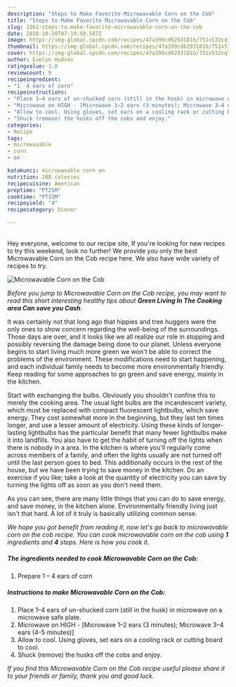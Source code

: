 ```yaml
---
description: "Steps to Make Favorite Microwavable Corn on the Cob"
title: "Steps to Make Favorite Microwavable Corn on the Cob"
slug: 1261-steps-to-make-favorite-microwavable-corn-on-the-cob
date: 2020-10-28T07:19:50.587Z
image: https://img-global.cpcdn.com/recipes/47a399cd6293181b/751x532cq70/microwavable-corn-on-the-cob-recipe-main-photo.jpg
thumbnail: https://img-global.cpcdn.com/recipes/47a399cd6293181b/751x532cq70/microwavable-corn-on-the-cob-recipe-main-photo.jpg
cover: https://img-global.cpcdn.com/recipes/47a399cd6293181b/751x532cq70/microwavable-corn-on-the-cob-recipe-main-photo.jpg
author: Evelyn Hudson
ratingvalue: 3.8
reviewcount: 9
recipeingredient:
- "1  4 ears of corn"
recipeinstructions:
- "Place 1–4 ears of un-shucked corn (still in the husk) in microwave on a microwave safe plate."
- "Microwave on HIGH - [Microwave 1–2 ears (3 minutes); Microwave 3–4 ears (4-5 minutes)]"
- "Allow to cool. Using gloves, set ears on a cooling rack or cutting board to cool."
- "Shuck (remove) the husks off the cobs and enjoy."
categories:
- Recipe
tags:
- microwavable
- corn
- on

katakunci: microwavable corn on 
nutrition: 288 calories
recipecuisine: American
preptime: "PT25M"
cooktime: "PT33M"
recipeyield: "4"
recipecategory: Dinner

---
```

<br>
Hey everyone, welcome to our recipe site, If you're looking for new recipes to try this weekend, look no further! We provide you only the best Microwavable Corn on the Cob recipe here. We also have wide variety of recipes to try.
<br>


![Microwavable Corn on the Cob](https://img-global.cpcdn.com/recipes/47a399cd6293181b/751x532cq70/microwavable-corn-on-the-cob-recipe-main-photo.jpg)

<i>Before you jump to Microwavable Corn on the Cob recipe, you may want to read this short interesting healthy tips about 
<strong>Green Living In The Cooking area Can save you Cash</strong>.</i>
</br>

It was certainly not that long ago that hippies and tree huggers were the only ones to show concern regarding the well-being of the surroundings. Those days are over, and it looks like we all realize our role in stopping and possibly reversing the damage being done to our planet. Unless everyone begins to start living much more green we won't be able to correct the problems of the environment. These modifications need to start happening, and each individual family needs to become more environmentally friendly. Keep reading for some approaches to go green and save energy, mainly in the kitchen.

Start with exchanging the bulbs. Obviously you shouldn't confine this to merely the cooking area. The usual light bulbs are the incandescent variety, which must be replaced with compact fluorescent lightbulbs, which save energy. They cost somewhat more in the beginning, but they last ten times longer, and use a lesser amount of electricity. Using these kinds of longer-lasting lightbulbs has the particular benefit that many fewer lightbulbs make it into landfills. You also have to get the habit of turning off the lights when there is nobody in a area. In the kitchen is where you'll regularly come across members of a family, and often the lights usually are not turned off until the last person goes to bed. This additionally occurs in the rest of the house, but we have been trying to save money in the kitchen. Do an exercise if you like; take a look at the quantity of electricity you can save by turning the lights off as soon as you don't need them.

As you can see, there are many little things that you can do to save energy, and save money, in the kitchen alone. Environmentally friendly living just isn't that hard. A lot of it truly is basically utilizing common sense.


<i>We hope you got benefit from reading it, now let's go back to microwavable corn on the cob recipe. You can cook microwavable corn on the cob using <strong>1</strong> ingredients and <strong>4</strong> steps. Here is how you cook it.
</i>

##### The ingredients needed to cook Microwavable Corn on the Cob:

1. Prepare 1 – 4 ears of corn


##### Instructions to make Microwavable Corn on the Cob:

1. Place 1–4 ears of un-shucked corn (still in the husk) in microwave on a microwave safe plate.
1. Microwave on HIGH - [Microwave 1–2 ears (3 minutes); Microwave 3–4 ears (4-5 minutes)]
1. Allow to cool. Using gloves, set ears on a cooling rack or cutting board to cool.
1. Shuck (remove) the husks off the cobs and enjoy.


<i>If you find this Microwavable Corn on the Cob recipe useful please share it to your friends or family, thank you and good luck.</i>
